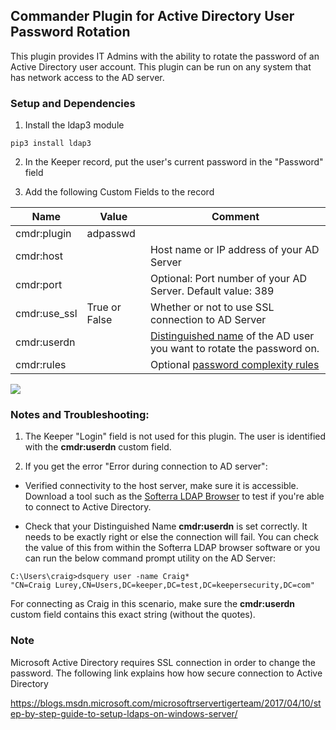 Commander Plugin for Active Directory User Password Rotation
----

This plugin provides IT Admins with the ability to rotate the password of an Active Directory user account. This plugin can be run on any system that has network access to the AD server.

### Setup and Dependencies 

1. Install the ldap3 module

```
pip3 install ldap3
```

2. In the Keeper record, put the user's current password in the "Password" field

3. Add the following Custom Fields to the record 

Name         | Value         | Comment
---------    | -------       | ------------
cmdr:plugin  | adpasswd      | 
cmdr:host    |               | Host name or IP address of your AD Server 
cmdr:port    |               | Optional: Port number of your AD Server. Default value: 389
cmdr:use_ssl | True or False | Whether or not to use SSL connection to AD Server 
cmdr:userdn  |               | [Distinguished name](https://msdn.microsoft.com/en-us/library/windows/desktop/aa366101.aspx) of the AD user you want to rotate the password on.
cmdr:rules   |                | Optional [password complexity rules](https://github.com/Keeper-Security/Commander/tree/master/keepercommander/plugins/password_rules.md)   

![](https://raw.githubusercontent.com/Keeper-Security/Commander/master/keepercommander/images/plugin_adpasswd.jpg)

### Notes and Troubleshooting: 
1. The Keeper "Login" field is not used for this plugin.  The user is identified with the <strong>cmdr:userdn</strong> custom field.

2. If you get the error "Error during connection to AD server":

- Verified connectivity to the host server, make sure it is accessible.  Download a tool such as the [Softerra LDAP Browser](http://www.ldapadministrator.com/download.htm) to test if you're able to connect to Active Directory. 

- Check that your Distinguished Name <strong>cmdr:userdn</strong> is set correctly.  It needs to be exactly right or else the connection will fail.  You can check the value of this from within the Softerra LDAP browser software or you can run the below command prompt utility on the AD Server:

```
C:\Users\craig>dsquery user -name Craig*
"CN=Craig Lurey,CN=Users,DC=keeper,DC=test,DC=keepersecurity,DC=com"
```
For connecting as Craig in this scenario, make sure the <strong>cmdr:userdn</strong> custom field contains this exact string (without the quotes).

### Note
Microsoft Active Directory requires SSL connection in order to change the password.
The following link explains how how secure connection to Active Directory

https://blogs.msdn.microsoft.com/microsoftrservertigerteam/2017/04/10/step-by-step-guide-to-setup-ldaps-on-windows-server/
